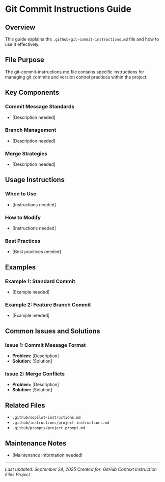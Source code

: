 # Git Commit Instructions Guide

## Overview
This guide explains the `.github/git-commit-instructions.md` file and how to use it effectively.

## File Purpose
The git-commit-instructions.md file contains specific instructions for managing git commits and version control practices within the project.

## Key Components

### Commit Message Standards
- [Description needed]

### Branch Management
- [Description needed]

### Merge Strategies
- [Description needed]

## Usage Instructions

### When to Use
- [Instructions needed]

### How to Modify
- [Instructions needed]

### Best Practices
- [Best practices needed]

## Examples

### Example 1: Standard Commit
- [Example needed]

### Example 2: Feature Branch Commit
- [Example needed]

## Common Issues and Solutions

### Issue 1: Commit Message Format
- **Problem:** [Description]
- **Solution:** [Solution]

### Issue 2: Merge Conflicts
- **Problem:** [Description]
- **Solution:** [Solution]

## Related Files
- `.github/copilot-instructions.md`
- `.github/instructions/project-instructions.md`
- `.github/prompts/project.prompt.md`

## Maintenance Notes
- [Maintenance information needed]

---

*Last updated: September 28, 2025*
*Created for: GitHub Context Instruction Files Project*
